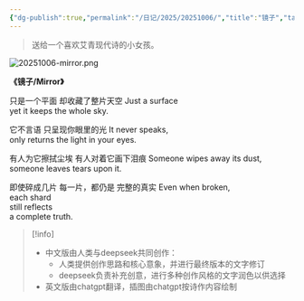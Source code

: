 ```yaml
---
{"dg-publish":true,"permalink":"/日记/2025/20251006/","title":"镜子","tags":["日记随笔"],"noteIcon":""}
---
```


> 送给一个喜欢艾青现代诗的小女孩。

![20251006-mirror.png](/img/user/%E6%97%A5%E8%AE%B0/2025/20251006-mirror.png)

**《镜子/Mirror》**

只是一个平面
却收藏了整片天空
Just a surface  
yet it keeps the whole sky.

它不言语
只呈现你眼里的光
It never speaks,  
only returns the light in your eyes.

有人为它擦拭尘埃
有人对着它画下泪痕
Someone wipes away its dust,  
someone leaves tears upon it.

即使碎成几片
每一片，都仍是
完整的真实
Even when broken,  
each shard  
still reflects  
a complete truth.

> [!info]
> - 中文版由人类与deepseek共同创作：
> 	- 人类提供创作思路和核心意象，并进行最终版本的文字修订
> 	- deepseek负责补充创意，进行多种创作风格的文字润色以供选择
> - 英文版由chatgpt翻译，插图由chatgpt按诗作内容绘制
